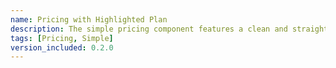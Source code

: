 ```yaml
---
name: Pricing with Highlighted Plan
description: The simple pricing component features a clean and straightforward design, making it easy for users to find the information they need without any distractions. It has a highlighted plan that is easy to spot and distinguish from the other plans.
tags: [Pricing, Simple]
version_included: 0.2.0
---
```

